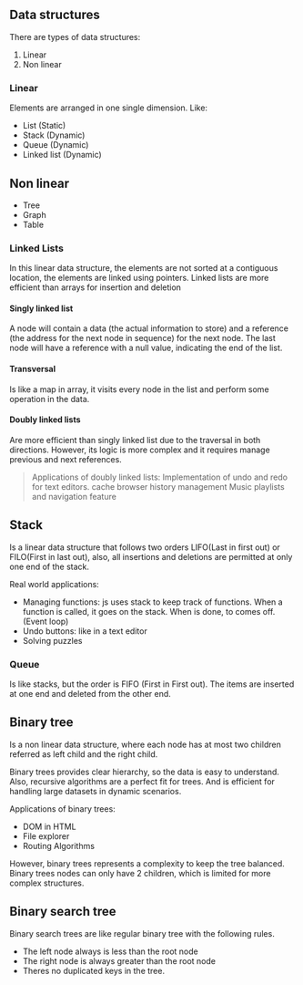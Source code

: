 ## Data structures
There are types of data structures:

1. Linear
2. Non linear

### Linear
Elements are arranged in one single dimension. Like:
* List (Static)
* Stack (Dynamic)
* Queue (Dynamic)
* Linked list (Dynamic)

## Non linear
* Tree
* Graph
* Table

### Linked Lists
In this linear data structure, the elements are 
not sorted at a contiguous location, the elements are linked using 
pointers.
Linked lists are more efficient than arrays for insertion and deletion

#### Singly linked list
A node will contain a data (the actual information to store) and a reference (the address for the next node in sequence) for the next node.
The last node will have a reference with a null value, indicating the end of the list.

#### Transversal
Is like a map in array, it visits every node in the list and perform some operation in the data.

#### Doubly linked lists
Are more efficient than singly linked list due to the traversal in both directions. However, its logic is more complex and it requires manage previous and next references.

> Applications of doubly linked lists:
> Implementation of undo and redo for text editors.
> cache
> browser history management
> Music playlists and navigation feature

## Stack
Is a linear data structure that follows two orders LIFO(Last in first out)
or FILO(First in last out), also, all insertions and deletions are permitted at only one end of the stack.

Real world applications:
* Managing functions: js uses stack to keep track of functions. When a function is called, it goes on the stack. When is done, to comes off. (Event loop)
* Undo buttons: like in a text editor
* Solving puzzles

### Queue
Is like stacks, but the order is FIFO (First in First out). The items are inserted at one end and deleted from the other end.

## Binary tree
Is a non linear data structure, where each node has at most two children referred as left child and the right child.

Binary trees provides clear hierarchy, so the data is easy to understand.
Also, recursive algorithms are a perfect fit for trees. And is efficient for handling large datasets in dynamic scenarios.

Applications of binary trees:
* DOM in HTML
* File explorer
* Routing Algorithms

However, binary trees represents a complexity to keep the tree balanced.
Binary trees nodes can only have 2 children, which is limited for more complex structures.

## Binary search tree
Binary search trees are like regular binary tree with the following rules.
* The left node always is less than the root node
* The right node is always greater than the root node
* Theres no duplicated keys in the tree.
